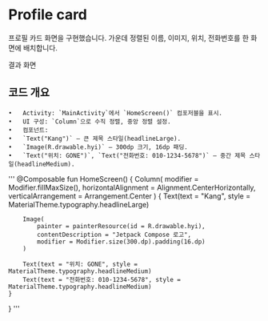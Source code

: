 # Profile card 

 프로필 카드 화면을 구현했습니다. 가운데 정렬된 이름, 이미지, 위치, 전화번호를 한 화면에 배치합니다.

 결과 화면 

 

 ## 코드 개요
	•	Activity: `MainActivity`에서 `HomeScreen()` 컴포저블을 표시.
	•	UI 구성: `Column`으로 수직 정렬, 중앙 정렬 설정.
	•	컴포넌트:
	•	`Text("Kang")` – 큰 제목 스타일(headlineLarge).
	•	`Image(R.drawable.hyi)` – 300dp 크기, 16dp 패딩.
	•	`Text("위치: GONE")`, `Text("전화번호: 010-1234-5678")` – 중간 제목 스타일(headlineMedium).

'''
  @Composable
fun HomeScreen() {
    Column(
        modifier = Modifier.fillMaxSize(),
        horizontalAlignment = Alignment.CenterHorizontally,
        verticalArrangement = Arrangement.Center
    ) {
        Text(text = "Kang", style = MaterialTheme.typography.headlineLarge)
		
        Image(
            painter = painterResource(id = R.drawable.hyi),
            contentDescription = "Jetpack Compose 로고",
            modifier = Modifier.size(300.dp).padding(16.dp)
        )

        Text(text = "위치: GONE", style = MaterialTheme.typography.headlineMedium)
        Text(text = "전화번호: 010-1234-5678", style = MaterialTheme.typography.headlineMedium)
    }
}
'''
